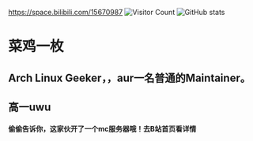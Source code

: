 https://space.bilibili.com/15670987
![Visitor Count](https://profile-counter.glitch.me/xiao-k233/count.svg)
![ GitHub stats](https://github-readme-stats.vercel.app/api?username=xiao-k233&show_icons=true&theme=tokyonight)
# 菜鸡一枚
## Arch Linux Geeker，，aur一名普通的Maintainer。
## 高一uwu
#### 偷偷告诉你，这家伙开了一个mc服务器哦！去B站首页看详情

<!---
xiao-k233/xiao-k233 is a ✨ special ✨ repository because its `README.md` (this file) appears on your GitHub profile.
You can click the Preview link to take a look at your changes.
--->
